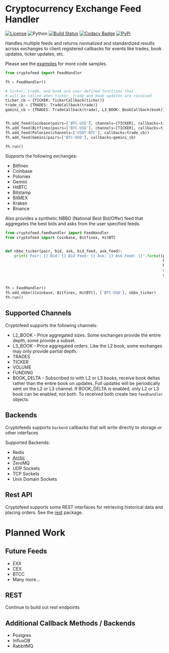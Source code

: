 # Cryptocurrency Exchange Feed Handler
[![License](https://img.shields.io/badge/license-XFree86-blue.svg)](LICENSE)
![Python](https://img.shields.io/badge/Python-3.6+-green.svg)
[![Build Status](https://travis-ci.org/bmoscon/cryptofeed.svg?branch=master)](https://travis-ci.org/bmoscon/cryptofeed)
[![Codacy Badge](https://api.codacy.com/project/badge/Grade/efa4e0d6e10b41d0b51454d08f7b33b1)](https://www.codacy.com/app/bmoscon/cryptofeed?utm_source=github.com&amp;utm_medium=referral&amp;utm_content=bmoscon/cryptofeed&amp;utm_campaign=Badge_Grade)
[![PyPi](https://img.shields.io/badge/PyPi-cryptofeed-brightgreen.svg)](https://pypi.python.org/pypi/cryptofeed)

Handles multiple feeds and returns normalized and standardized results across exchanges to client registered callbacks for events like trades, book updates, ticker updates, etc.

Please see the [examples](/examples) for more code samples.


```python
from cryptofeed import FeedHandler

fh = FeedHandler()

# ticker, trade, and book are user defined functions that
# will be called when ticker, trade and book updates are received
ticker_cb = {TICKER: TickerCallback(ticker)}
trade_cb = {TRADES: TradeCallback(trade)}
gemini_cb = {TRADES: TradeCallback(trade), L3_BOOK: BookCallback(book)}


fh.add_feed(Coinbase(pairs=['BTC-USD'], channels=[TICKER], callbacks=ticker_cb)
fh.add_feed(Bitfinex(pairs=['BTC-USD'], channels=[TICKER], callbacks=ticker_cb)
fh.add_feed(Poloniex(channels=['USDT-BTC'], callbacks=trade_cb))
fh.add_feed(Gemini(pairs=['BTC-USD'], callbacks=gemini_cb)

fh.run()
```

Supports the following exchanges:
* Bitfinex
* Coinbase
* Poloniex
* Gemini
* HitBTC
* Bitstamp
* BitMEX
* Kraken
* Binance

Also provides a synthetic NBBO (National Best Bid/Offer) feed that aggregates the best bids and asks from the user specified feeds.

```python
from cryptofeed.feedhandler import FeedHandler
from cryptofeed import Coinbase, Bitfinex, HitBTC


def nbbo_ticker(pair, bid, ask, bid_feed, ask_feed):
    print('Pair: {} Bid: {} Bid Feed: {} Ask: {} Ask Feed: {}'.format(pair,
                                                                      bid,
                                                                      bid_feed,
                                                                      ask,
                                                                      ask_feed))


fh = FeedHandler()
fh.add_nbbo([Coinbase, Bitfinex, HitBTC], ['BTC-USD'], nbbo_ticker)
fh.run()
```

## Supported Channels

Cryptofeed supports the following channels:

* L2_BOOK - Price aggregated sizes. Some exchanges provide the entire depth, some provide a subset.
* L3_BOOK - Price aggregated orders. Like the L2 book, some exchanges may only provide partial depth.
* TRADES
* TICKER
* VOLUME
* FUNDING
* BOOK_DELTA - Subscribed to with L2 or L3 books, receive book deltas rather than the entire book on updates. Full updates will be periodically sent on the L2 or L3 channel. If BOOK_DELTA is enabled, only L2 or L3 book can be enabled, not both. To received both create two `feedhandler` objects.


## Backends

Cryptofeeds supports `backend` callbacks that will write directly to storage or other interfaces

Supported Backends:
* Redis
* [Arctic](https://github.com/manahl/arctic)
* ZeroMQ
* UDP Sockets
* TCP Sockets
* Unix Domain Sockets


## Rest API

Cryptofeed supports some REST interfaces for retrieving historical data and placing orders. See the [rest](/cryptofeed/rest) package.


# Planned Work

## Future Feeds
* EXX
* CEX
* BTCC
* Many more...

## REST
Continue to build out rest endpoints

## Additional Callback Methods / Backends
* Postgres
* InfluxDB
* RabbitMQ
